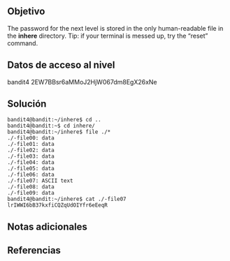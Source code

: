 ## Objetivo
The password for the next level is stored in the only human-readable file in the **inhere** directory. Tip: if your terminal is messed up, try the “reset” command.
## Datos de acceso al nivel
bandit4
2EW7BBsr6aMMoJ2HjW067dm8EgX26xNe
## Solución
```
bandit4@bandit:~/inhere$ cd ..
bandit4@bandit:~$ cd inhere/
bandit4@bandit:~/inhere$ file ./*
./-file00: data
./-file01: data
./-file02: data
./-file03: data
./-file04: data
./-file05: data
./-file06: data
./-file07: ASCII text
./-file08: data
./-file09: data
bandit4@bandit:~/inhere$ cat ./-file07
lrIWWI6bB37kxfiCQZqUdOIYfr6eEeqR
```
## Notas adicionales
## Referencias
